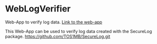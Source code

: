 # WebLogVerifier
Web-App to verify log data. [Link to the web-app](https://logverifier.herokuapp.com/)

This Web-App can be used to verify log data created with the SecureLog package. https://github.com/TOS1MB/SecureLog.git
